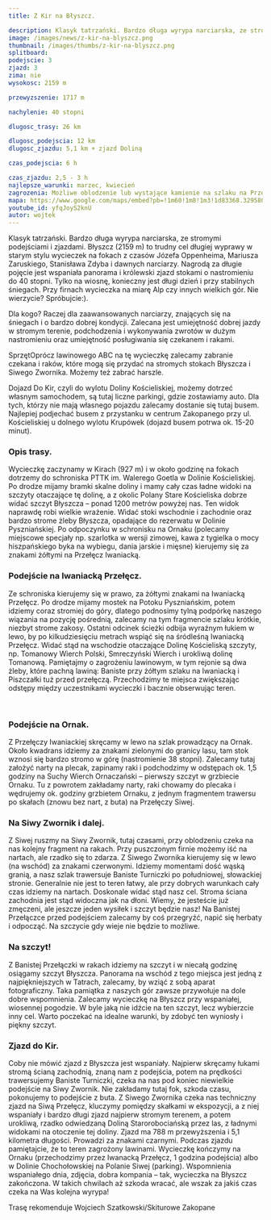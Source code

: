```yaml
---
title: Z Kir na Błyszcz.

description: Klasyk tatrzański. Bardzo długa wyrypa narciarska, ze stromymi podejściami i zjazdami. Błyszcz (2159 m) to trudny cel długiej wyprawy w starym stylu wycieczek na fokach z czasów Józefa Oppenheima, Mariusza Zaruskiego, Stanisława Zdyba i dawnych narciarzy. Nagrodą za długie pojęcie jest wspaniała panorama i królewski zjazd stokami o nastromieniu do 40 stopni. Tylko na wiosnę, konieczny jest długi dzień i przy stabilnych śniegach. Przy firnach wycieczka na miarę Alp czy innych wielkich gór. Nie wierzycie? Spróbujcie:).
image: /images/news/z-kir-na-blyszcz.png
thumbnail: /images/thumbs/z-kir-na-blyszcz.png
splitboard:
podejscie: 3
zjazd: 3
zima: nie
wysokosc: 2159 m

przewyzszenie: 1717 m

nachylenie: 40 stopni

dlugosc_trasy: 26 km

dlugosc_podejscia: 12 km
dlugosc_zjazdu: 5,1 km + zjazd Doliną

czas_podejscia: 6 h

czas_zjazdu: 2,5 - 3 h
najlepsze_warunki: marzec, kwiecień
zagrozenia: Możliwe oblodzenie lub wystające kamienie na szlaku na Przełęcz Iwaniacką. Podejście na Ornak, dalej Siwy Zwornik i Błyszcz może być wystawione na podmuchy wiatru, może być oblodzone, ryzyko zejścia lawiny, m.in. żleby Baniste i Piszczałki. Trawers wąskim szlakiem na grani. Zjazd do D. Starorobociańskiej zagrożony zejściem lawiny, idziemy tylko przy stabilnym śniegu.
mapa: https://www.google.com/maps/embed?pb=!1m60!1m8!1m3!1d83368.32958077194!2d19.7719912!3d49.2335539!3m2!1i1024!2i768!4f13.1!4m49!3e2!4m5!1s0x471592d040abec65%3A0xb323ce2bc797fa1!2sDolina+Ko%C5%9Bcieliska+-+Wej%C5%9Bcie%2C+Dolina+Ko%C5%9Bcieliska%2C+34-500+Ko%C5%9Bcielisko!3m2!1d49.2734141!2d19.868870299999998!4m5!1s0x4715926903a89a4f%3A0x3c36dd5f018d8d5c!2sSchronisko+PTTK+na+Hali+Ornak%2C+Dolina+Ko%C5%9Bcieliska%2C+Zakopane!3m2!1d49.229124299999995!2d19.8587001!4m5!1s0x4715924ee21ada11%3A0xd2f503f89e8745cf!2zSXdhbmlhY2thIFByemXFgsSZY3o!3m2!1d49.232223999999995!2d19.836373299999998!4m5!1s0x4715923a4110125b%3A0x65aceadd2a5c7cc2!2sOrnak%2C+Ko%C5%9Bcielisko!3m2!1d49.219074199999994!2d19.833069899999998!4m5!1s0x471591f6516bb131%3A0xc07d42b4f1ec7be6!2zQsWCeXN6Y3o!3m2!1d49.1935119!2d19.841566099999998!4m5!1s0x4715922932bb6881%3A0xa2cdcf7c909757c0!2sDolina+Starorobocia%C5%84ska%2C+Ko%C5%9Bcielisko!3m2!1d49.220795599999995!2d19.8172021!4m5!1s0x4715924ee21ada11%3A0xd2f503f89e8745cf!2zSXdhbmlhY2thIFByemXFgsSZY3o!3m2!1d49.232223999999995!2d19.836373299999998!4m5!1s0x471592d040abec65%3A0xb323ce2bc797fa1!2sDolina+Ko%C5%9Bcieliska+-+Wej%C5%9Bcie%2C+Dolina+Ko%C5%9Bcieliska%2C+Ko%C5%9Bcielisko!3m2!1d49.2734141!2d19.868870299999998!5e0!3m2!1sen!2spl!4v1559163792030!5m2!1sen!2spl
youtube_id: yfqJoyS2knU
autor: wojtek
---
```



 Klasyk tatrzański. Bardzo długa wyrypa narciarska, ze stromymi podejściami i zjazdami. Błyszcz (2159 m) to trudny cel długiej wyprawy w starym stylu wycieczek na fokach z czasów Józefa Oppenheima, Mariusza Zaruskiego, Stanisława Zdyba i dawnych narciarzy. Nagrodą za długie pojęcie jest wspaniała panorama i królewski zjazd stokami o nastromieniu do 40 stopni. Tylko na wiosnę, konieczny jest długi dzień i przy stabilnych śniegach. Przy firnach wycieczka na miarę Alp czy innych wielkich gór. Nie wierzycie? Spróbujcie:).
<!--
    Ten kod HTML wyświetli się w 3 kolumnach na desktopie.
    Zamień tekst, jeśli potrzeba, lub usuń całość
-->
<div class="info">

<p>
    <span class="title">Dla kogo?</span>
 Raczej dla zaawansowanych narciarzy, znających się na śniegach i o bardzo dobrej kondycji. Zalecana jest umiejętność dobrej jazdy w stromym terenie, podchodzenia i wykonywania zwrotów w dużym nastromieniu oraz umiejętność posługiwania się czekanem i rakami.  </p>

 <p>
    <span class="title">Sprzęt</span>Oprócz lawinowego ABC na tę wycieczkę zalecamy zabranie czekana i raków, które mogą się przydać na stromych stokach Błyszcza i Siwego Zwornika. Możemy też zabrać harszle.</p>

 <p>
    <span class="title">Dojazd</span>
Do Kir, czyli do wylotu Doliny Kościeliskiej, możemy dotrzeć własnym samochodem, są tutaj liczne parkingi, gdzie zostawiamy auto. Dla tych, którzy nie mają własnego pojazdu zalecamy dostanie się tutaj busem. Najlepiej podjechać busem z przystanku w centrum Zakopanego przy ul. Kościeliskiej u dolnego wylotu Krupówek (dojazd busem potrwa ok. 15-20 minut).
</p>
</div>

<!--
-->
<!-- excerpt -->

<!--  -->


### Opis trasy.


Wycieczkę zaczynamy w Kirach (927 m) i w około godzinę na fokach dotrzemy do schroniska PTTK im. Walerego Goetla w Dolinie Kościeliskiej. Po drodze mijamy bramki skalne doliny i mamy cały czas ładne widoki na szczyty otaczające tę dolinę, a z okolic Polany Stare Kościeliska dobrze widać szczyt Błyszcza – ponad 1200 metrów powyżej nas. Ten widok naprawdę robi wielkie wrażenie. Widać stoki wschodnie i zachodnie oraz bardzo strome żleby Błyszcza, opadające do rezerwatu w Dolinie Pyszniańskiej. Po odpoczynku w schronisku na Ornaku (polecamy miejscowe specjały np. szarlotka w wersji zimowej, kawa z tygielka o mocy hiszpańskiego byka na wybiegu, dania jarskie i mięsne) kierujemy się za znakami żółtymi na Przełęcz Iwaniacką.
### Podejście na Iwaniacką Przełęcz.
Ze schroniska kierujemy się w prawo, za żółtymi znakami na Iwaniacką Przełęcz. Po drodze mijamy mostek na Potoku Pyszniańskim, potem idziemy coraz stromiej do góry, dlatego podnosimy tylną podpórkę naszego wiązania na pozycję pośrednią, zalecamy na tym fragmencie szlaku krótkie, niezbyt strome zakosy. Ostatni odcinek ścieżki odbija wyraźnym łukiem w lewo, by po kilkudziesięciu metrach wspiąć się na śródleśną Iwaniacką Przełęcz. Widać stąd na wschodzie otaczające Dolinę Kościeliską szczyty, np. Tomanowy Wierch Polski, Smreczyński Wierch i urokliwą dolinę Tomanową. Pamiętajmy o zagrożeniu lawinowym, w tym rejonie są dwa żleby, które pachną lawiną: Baniste przy żółtym szlaku na Iwaniacką i Piszczałki tuż przed przełęczą. Przechodzimy te miejsca zwiększając odstępy między uczestnikami wycieczki i bacznie obserwując teren.
<!-- Stwórz galerię ze zdjęć z folderu "blyszcz2" -->
<!-- gallery blyszcz2 -->

<span class="image modal gallery">
  <a href="/images/galleries/../trasy/04-blyszcz/blyszcz1/11.jpg/11_1.jpg" title=""><img src="/images/galleries/../trasy/04-blyszcz/blyszcz1/11.jpg/11_1.jpg.thumb.jpg" alt="" /></a>
  <a href="/images/galleries/../trasy/04-blyszcz/blyszcz1/11.jpg/12.jpg" title=""><img src="/images/galleries/../trasy/04-blyszcz/blyszcz1/11.jpg/12.jpg.thumb.jpg" alt="" /></a>
  <a href="/images/galleries/../trasy/04-blyszcz/blyszcz1/11.jpg/12_1.jpg" title=""><img src="/images/galleries/../trasy/04-blyszcz/blyszcz1/11.jpg/12_1.jpg.thumb.jpg" alt="" /></a>
  <a href="/images/galleries/../trasy/04-blyszcz/blyszcz1/11.jpg/13.jpg" title=""><img src="/images/galleries/../trasy/04-blyszcz/blyszcz1/11.jpg/13.jpg.thumb.jpg" alt="" /></a>
  <a href="/images/galleries/../trasy/04-blyszcz/blyszcz1/11.jpg/14.jpg" title=""><img src="/images/galleries/../trasy/04-blyszcz/blyszcz1/11.jpg/14.jpg.thumb.jpg" alt="" /></a>
  <a href="/images/galleries/../trasy/04-blyszcz/blyszcz1/11.jpg/15.jpg" title=""><img src="/images/galleries/../trasy/04-blyszcz/blyszcz1/11.jpg/15.jpg.thumb.jpg" alt="" /></a>
  <a href="/images/galleries/../trasy/04-blyszcz/blyszcz1/11.jpg/16.jpg" title=""><img src="/images/galleries/../trasy/04-blyszcz/blyszcz1/11.jpg/16.jpg.thumb.jpg" alt="" /></a>
  <a href="/images/galleries/../trasy/04-blyszcz/blyszcz1/11.jpg/17.jpg" title=""><img src="/images/galleries/../trasy/04-blyszcz/blyszcz1/11.jpg/17.jpg.thumb.jpg" alt="" /></a>
  <a href="/images/galleries/../trasy/04-blyszcz/blyszcz1/11.jpg/20.jpg" title=""><img src="/images/galleries/../trasy/04-blyszcz/blyszcz1/11.jpg/20.jpg.thumb.jpg" alt="" /></a>
  <a href="/images/galleries/../trasy/04-blyszcz/blyszcz1/11.jpg/21.jpg" title=""><img src="/images/galleries/../trasy/04-blyszcz/blyszcz1/11.jpg/21.jpg.thumb.jpg" alt="" /></a>
  <a href="/images/galleries/../trasy/04-blyszcz/blyszcz1/11.jpg/22.jpg" title=""><img src="/images/galleries/../trasy/04-blyszcz/blyszcz1/11.jpg/22.jpg.thumb.jpg" alt="" /></a>
  <a href="/images/galleries/../trasy/04-blyszcz/blyszcz1/11.jpg/23.jpg" title=""><img src="/images/galleries/../trasy/04-blyszcz/blyszcz1/11.jpg/23.jpg.thumb.jpg" alt="" /></a>
  <a href="/images/galleries/../trasy/04-blyszcz/blyszcz1/11.jpg/24.jpg" title=""><img src="/images/galleries/../trasy/04-blyszcz/blyszcz1/11.jpg/24.jpg.thumb.jpg" alt="" /></a>
  <a href="/images/galleries/../trasy/04-blyszcz/blyszcz1/11.jpg/25.jpg" title=""><img src="/images/galleries/../trasy/04-blyszcz/blyszcz1/11.jpg/25.jpg.thumb.jpg" alt="" /></a>
  <a href="/images/galleries/../trasy/04-blyszcz/blyszcz1/11.jpg/26.jpg" title=""><img src="/images/galleries/../trasy/04-blyszcz/blyszcz1/11.jpg/26.jpg.thumb.jpg" alt="" /></a>
</span>


### Podejście na Ornak.
Z Przełęczy Iwaniackiej skręcamy w lewo na szlak prowadzący na Ornak. Około kwadrans idziemy za znakami zielonymi do granicy lasu, tam stok wznosi się bardzo stromo w górę (nastromienie 38 stopni). Zalecamy tutaj założyć narty na plecak, zapinamy raki i podchodzimy w odstępach ok. 1,5 godziny na Suchy Wierch Ornaczański – pierwszy szczyt w grzbiecie Ornaku. Tu z powrotem zakładamy narty, raki chowamy do plecaka i wędrujemy ok. godziny grzbietem Ornaku, z jednym fragmentem trawersu po skałach (znowu bez nart, z buta) na Przełęczy Siwej.
### Na Siwy Zwornik i dalej.
Z Siwej ruszmy na Siwy Zwornik, tutaj czasami, przy oblodzeniu czeka na nas kolejny fragment na rakach. Przy puszczonym firnie możemy iść na nartach, ale rzadko się to zdarza. Z Siwego Zwornika kierujemy się w lewo (na wschód) za znakami czerwonymi. Idziemy momentami dość wąską granią, a nasz szlak trawersuje Baniste Turniczki po południowej, słowackiej stronie. Generalnie nie jest to teren łatwy, ale przy dobrych warunkach cały czas idziemy na nartach. Doskonale widać stąd nasz cel. Stroma ściana zachodnia jest stąd widoczna jak na dłoni. Wiemy, że jesteście już zmęczeni, ale jeszcze jeden wysiłek i szczyt będzie nasz! Na Banistej Przełączce przed podejściem zalecamy by coś przegryźć, napić się herbaty i odpocząć. Na szczycie gdy wieje nie będzie to możliwe.
### Na szczyt!
Z Banistej Przełączki  w rakach idziemy na szczyt i w niecałą godzinę osiągamy szczyt Błyszcza. Panorama na wschód z tego miejsca jest jedną z najpiękniejszych w Tatrach, zalecamy, by wziąć z sobą aparat fotograficzny. Taka pamiątka z naszych gór zawsze przywołuje na dole dobre wspomnienia. Zalecamy wycieczkę na Błyszcz przy wspaniałej, wiosennej pogodzie. W byle jaką nie idźcie na ten szczyt, lecz wybierzcie inny cel. Warto poczekać na idealne warunki, by zdobyć ten wyniosły i piękny szczyt.

### Zjazd do Kir.
Coby nie mówić zjazd z Błyszcza jest wspaniały. Najpierw skręcamy łukami stromą ścianą zachodnią, znaną nam z podejścia, potem na prędkości trawersujemy Baniste Turniczki, czeka na nas pod koniec niewielkie podejście na Siwy Zwornik. Nie zakładamy tutaj fok, szkoda czasu, pokonujemy to podejście z buta. Z Siwego Zwornika czeka nas techniczny zjazd na Siwą Przełęcz, kluczymy pomiędzy skałkami w ekspozycji, a z niej wspaniały i bardzo długi zjazd najpierw stromym terenem, a potem urokliwą, rzadko odwiedzaną Doliną Starorobociańską przez las, z ładnymi widokami na otoczenie tej doliny. Zjazd ma 788 m przewyższenia i 5,1 kilometra długości. Prowadzi za znakami czarnymi. Podczas zjazdu pamiętajcie, że to teren zagrożony lawinami. Wycieczkę kończymy na Ornaku (przechodzimy przez Iwanacką Przełęcz, 1 godzina podejścia) albo w Dolinie Chochołowskiej na Polanie Siwej (parking). Wspomnienia wspaniałego dnia, zdjęcia, dobra kompania – tak, wycieczka na Błyszcz zakończona. W takich chwilach aż szkoda wracać, ale wszak za jakiś czas czeka na Was kolejna wyrypa!

Trasę rekomenduje Wojciech Szatkowski/Skiturowe Zakopane

<span class="image modal gallery">
  <a href="/images/galleries/../trasy/04-blyszcz/blyszcz2/10.jpg/11.jpg" title=""><img src="/images/galleries/../trasy/04-blyszcz/blyszcz2/10.jpg/11.jpg.thumb.jpg" alt="" /></a>
  <a href="/images/galleries/../trasy/04-blyszcz/blyszcz2/10.jpg/12.jpg" title=""><img src="/images/galleries/../trasy/04-blyszcz/blyszcz2/10.jpg/12.jpg.thumb.jpg" alt="" /></a>
  <a href="/images/galleries/../trasy/04-blyszcz/blyszcz2/10.jpg/13.jpg" title=""><img src="/images/galleries/../trasy/04-blyszcz/blyszcz2/10.jpg/13.jpg.thumb.jpg" alt="" /></a>
  <a href="/images/galleries/../trasy/04-blyszcz/blyszcz2/10.jpg/14.jpg" title=""><img src="/images/galleries/../trasy/04-blyszcz/blyszcz2/10.jpg/14.jpg.thumb.jpg" alt="" /></a>
  <a href="/images/galleries/../trasy/04-blyszcz/blyszcz2/10.jpg/15.jpg" title=""><img src="/images/galleries/../trasy/04-blyszcz/blyszcz2/10.jpg/15.jpg.thumb.jpg" alt="" /></a>
  <a href="/images/galleries/../trasy/04-blyszcz/blyszcz2/10.jpg/16.jpg" title=""><img src="/images/galleries/../trasy/04-blyszcz/blyszcz2/10.jpg/16.jpg.thumb.jpg" alt="" /></a>
  <a href="/images/galleries/../trasy/04-blyszcz/blyszcz2/10.jpg/17.jpg" title=""><img src="/images/galleries/../trasy/04-blyszcz/blyszcz2/10.jpg/17.jpg.thumb.jpg" alt="" /></a>
  <a href="/images/galleries/../trasy/04-blyszcz/blyszcz2/10.jpg/18.jpg" title=""><img src="/images/galleries/../trasy/04-blyszcz/blyszcz2/10.jpg/18.jpg.thumb.jpg" alt="" /></a>
  <a href="/images/galleries/../trasy/04-blyszcz/blyszcz2/10.jpg/19.jpg" title=""><img src="/images/galleries/../trasy/04-blyszcz/blyszcz2/10.jpg/19.jpg.thumb.jpg" alt="" /></a>
  <a href="/images/galleries/../trasy/04-blyszcz/blyszcz2/10.jpg/20.jpg" title=""><img src="/images/galleries/../trasy/04-blyszcz/blyszcz2/10.jpg/20.jpg.thumb.jpg" alt="" /></a>
  <a href="/images/galleries/../trasy/04-blyszcz/blyszcz2/10.jpg/21.jpg" title=""><img src="/images/galleries/../trasy/04-blyszcz/blyszcz2/10.jpg/21.jpg.thumb.jpg" alt="" /></a>
  <a href="/images/galleries/../trasy/04-blyszcz/blyszcz2/10.jpg/22.jpg" title=""><img src="/images/galleries/../trasy/04-blyszcz/blyszcz2/10.jpg/22.jpg.thumb.jpg" alt="" /></a>
  <a href="/images/galleries/../trasy/04-blyszcz/blyszcz2/10.jpg/23.jpg" title=""><img src="/images/galleries/../trasy/04-blyszcz/blyszcz2/10.jpg/23.jpg.thumb.jpg" alt="" /></a>
  <a href="/images/galleries/../trasy/04-blyszcz/blyszcz2/10.jpg/24.jpg" title=""><img src="/images/galleries/../trasy/04-blyszcz/blyszcz2/10.jpg/24.jpg.thumb.jpg" alt="" /></a>
  <a href="/images/galleries/../trasy/04-blyszcz/blyszcz2/10.jpg/25.jpg" title=""><img src="/images/galleries/../trasy/04-blyszcz/blyszcz2/10.jpg/25.jpg.thumb.jpg" alt="" /></a>
  <a href="/images/galleries/../trasy/04-blyszcz/blyszcz2/10.jpg/26.jpg" title=""><img src="/images/galleries/../trasy/04-blyszcz/blyszcz2/10.jpg/26.jpg.thumb.jpg" alt="" /></a>
  <a href="/images/galleries/../trasy/04-blyszcz/blyszcz2/10.jpg/27.jpg" title=""><img src="/images/galleries/../trasy/04-blyszcz/blyszcz2/10.jpg/27.jpg.thumb.jpg" alt="" /></a>
  <a href="/images/galleries/../trasy/04-blyszcz/blyszcz2/10.jpg/28.jpg" title=""><img src="/images/galleries/../trasy/04-blyszcz/blyszcz2/10.jpg/28.jpg.thumb.jpg" alt="" /></a>
  <a href="/images/galleries/../trasy/04-blyszcz/blyszcz2/10.jpg/29.jpg" title=""><img src="/images/galleries/../trasy/04-blyszcz/blyszcz2/10.jpg/29.jpg.thumb.jpg" alt="" /></a>
  <a href="/images/galleries/../trasy/04-blyszcz/blyszcz2/10.jpg/30.jpg" title=""><img src="/images/galleries/../trasy/04-blyszcz/blyszcz2/10.jpg/30.jpg.thumb.jpg" alt="" /></a>
  <a href="/images/galleries/../trasy/04-blyszcz/blyszcz2/10.jpg/31.jpg" title=""><img src="/images/galleries/../trasy/04-blyszcz/blyszcz2/10.jpg/31.jpg.thumb.jpg" alt="" /></a>
  <a href="/images/galleries/../trasy/04-blyszcz/blyszcz2/10.jpg/32.jpg" title=""><img src="/images/galleries/../trasy/04-blyszcz/blyszcz2/10.jpg/32.jpg.thumb.jpg" alt="" /></a>
  <a href="/images/galleries/../trasy/04-blyszcz/blyszcz2/10.jpg/33.jpg" title=""><img src="/images/galleries/../trasy/04-blyszcz/blyszcz2/10.jpg/33.jpg.thumb.jpg" alt="" /></a>
  <a href="/images/galleries/../trasy/04-blyszcz/blyszcz2/10.jpg/34.jpg" title=""><img src="/images/galleries/../trasy/04-blyszcz/blyszcz2/10.jpg/34.jpg.thumb.jpg" alt="" /></a>
  <a href="/images/galleries/../trasy/04-blyszcz/blyszcz2/10.jpg/35.jpg" title=""><img src="/images/galleries/../trasy/04-blyszcz/blyszcz2/10.jpg/35.jpg.thumb.jpg" alt="" /></a>
  <a href="/images/galleries/../trasy/04-blyszcz/blyszcz2/10.jpg/36.jpg" title=""><img src="/images/galleries/../trasy/04-blyszcz/blyszcz2/10.jpg/36.jpg.thumb.jpg" alt="" /></a>
  <a href="/images/galleries/../trasy/04-blyszcz/blyszcz2/10.jpg/37.jpg" title=""><img src="/images/galleries/../trasy/04-blyszcz/blyszcz2/10.jpg/37.jpg.thumb.jpg" alt="" /></a>
  <a href="/images/galleries/../trasy/04-blyszcz/blyszcz2/10.jpg/38.jpg" title=""><img src="/images/galleries/../trasy/04-blyszcz/blyszcz2/10.jpg/38.jpg.thumb.jpg" alt="" /></a>
  <a href="/images/galleries/../trasy/04-blyszcz/blyszcz2/10.jpg/39.jpg" title=""><img src="/images/galleries/../trasy/04-blyszcz/blyszcz2/10.jpg/39.jpg.thumb.jpg" alt="" /></a>
  <a href="/images/galleries/../trasy/04-blyszcz/blyszcz2/10.jpg/40.jpg" title=""><img src="/images/galleries/../trasy/04-blyszcz/blyszcz2/10.jpg/40.jpg.thumb.jpg" alt="" /></a>
  <a href="/images/galleries/../trasy/04-blyszcz/blyszcz2/10.jpg/41.jpg" title=""><img src="/images/galleries/../trasy/04-blyszcz/blyszcz2/10.jpg/41.jpg.thumb.jpg" alt="" /></a>
  <a href="/images/galleries/../trasy/04-blyszcz/blyszcz2/10.jpg/42.jpg" title=""><img src="/images/galleries/../trasy/04-blyszcz/blyszcz2/10.jpg/42.jpg.thumb.jpg" alt="" /></a>
  <a href="/images/galleries/../trasy/04-blyszcz/blyszcz2/10.jpg/43.jpg" title=""><img src="/images/galleries/../trasy/04-blyszcz/blyszcz2/10.jpg/43.jpg.thumb.jpg" alt="" /></a>
  <a href="/images/galleries/../trasy/04-blyszcz/blyszcz2/10.jpg/44.jpg" title=""><img src="/images/galleries/../trasy/04-blyszcz/blyszcz2/10.jpg/44.jpg.thumb.jpg" alt="" /></a>
  <a href="/images/galleries/../trasy/04-blyszcz/blyszcz2/10.jpg/45.jpg" title=""><img src="/images/galleries/../trasy/04-blyszcz/blyszcz2/10.jpg/45.jpg.thumb.jpg" alt="" /></a>
  <a href="/images/galleries/../trasy/04-blyszcz/blyszcz2/10.jpg/46.jpg" title=""><img src="/images/galleries/../trasy/04-blyszcz/blyszcz2/10.jpg/46.jpg.thumb.jpg" alt="" /></a>
  <a href="/images/galleries/../trasy/04-blyszcz/blyszcz2/10.jpg/47.jpg" title=""><img src="/images/galleries/../trasy/04-blyszcz/blyszcz2/10.jpg/47.jpg.thumb.jpg" alt="" /></a>
  <a href="/images/galleries/../trasy/04-blyszcz/blyszcz2/10.jpg/48.jpg" title=""><img src="/images/galleries/../trasy/04-blyszcz/blyszcz2/10.jpg/48.jpg.thumb.jpg" alt="" /></a>
  <a href="/images/galleries/../trasy/04-blyszcz/blyszcz2/10.jpg/49.jpg" title=""><img src="/images/galleries/../trasy/04-blyszcz/blyszcz2/10.jpg/49.jpg.thumb.jpg" alt="" /></a>
  <a href="/images/galleries/../trasy/04-blyszcz/blyszcz2/10.jpg/7.jpg" title=""><img src="/images/galleries/../trasy/04-blyszcz/blyszcz2/10.jpg/7.jpg.thumb.jpg" alt="" /></a>
  <a href="/images/galleries/../trasy/04-blyszcz/blyszcz2/10.jpg/8.jpg" title=""><img src="/images/galleries/../trasy/04-blyszcz/blyszcz2/10.jpg/8.jpg.thumb.jpg" alt="" /></a>
  <a href="/images/galleries/../trasy/04-blyszcz/blyszcz2/10.jpg/9.jpg" title=""><img src="/images/galleries/../trasy/04-blyszcz/blyszcz2/10.jpg/9.jpg.thumb.jpg" alt="" /></a>
</span>



